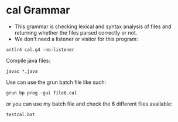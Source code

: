 # cal Grammar

- This grammar is checking lexical and syntax analysis of files and returning whether the files parsed correctly or not.
- We don't need a listener or visitor for this program:
```
antlr4 cal.g4 -no-listener
```

Compile java files:
```
javac *.java
```

Use can use the grun batch file like such:
```
grun bp prog -gui file6.cal
```

or you can use my batch file and check the 6 different files available:
```
testcal.bat
```

